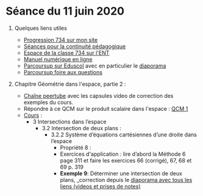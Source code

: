 # Séance du 11 juin 2020



1. Quelques liens utiles 
   * [Progression 734 sur mon site](http://www.frederic-junier.org/TS2020/Progression/TS_2020.html)
   * [Séances pour la continuité pédagogique](https://frederic-junier.github.io/TS-2019-2020/)
   * [Espace de la classe 734 sur l'ENT](https://le-parc.ent.auvergnerhonealpes.fr/classes/classe-734/mathematiques/)
   * [Manuel numérique en ligne](https://mep-outils.sesamath.net/manuel_numerique/index.php?ouvrage=mstsobl_2016&page_gauche=371)
   * [Parcoursup sur Eduscol](https://eduscol.education.fr/cid146486/parcoursup.html) avec en particulier le [diaporama](https://cache.media.eduscol.education.fr/file/Parcoursup_2020/50/4/PPT-_Parcoursup-2020_1223504.pptx)
   * [Parcoursup foire aux questions](https://www.parcoursup.fr/index.php?desc=questions)


2. Chapitre Géométrie dans l'espace, partie 2 :
   * [Chaîne peertube](https://tube.ac-lyon.fr/videos/watch/playlist/77b44f4c-f41c-4b02-af12-d195690580ff?videoId=ccab3b8f-369f-46f6-8b33-56aac6940e10) avec les capsules video de correction des exemples du cours. 
   * Répondre à ce QCM sur le produit scalaire dans l'espace : [QCM 1](https://link.dgpad.net/VDGi)
   * [Cours](http://frederic-junier.org/TS2020/Cours/TSProduitScalaireEspaceCours2019-Web.pdf) :
     * 3 Intersections dans l’espace
        * 3.2 Intersection de deux plans :
          * 3.2.2 Système d’équations cartésiennes d’une droite dans l’espace
            * Propriété 8 :
            * Exercices d'application : lire d’abord la Méthode 6  page 311 et faire les exercices 66 (corrigé), 67, 68 et 69 p. 319
            * __Exemple 9__:   Déterminer une intersection de deux plans, _correction depuis le [diaporama avec tous les liens (videos et prises de notes)](../EspacePartie2/CorrigeExemplesEspacePartie2-2019.pdf)